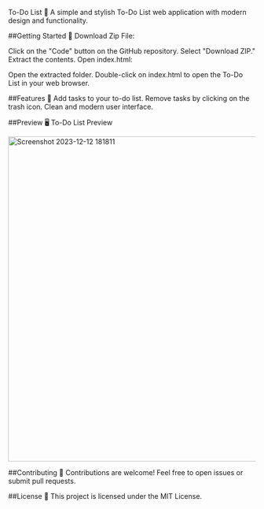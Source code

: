 To-Do List 📝
A simple and stylish To-Do List web application with modern design and functionality.

##Getting Started 🚀
Download Zip File:

Click on the "Code" button on the GitHub repository.
Select "Download ZIP."
Extract the contents.
Open index.html:

Open the extracted folder.
Double-click on index.html to open the To-Do List in your web browser.

##Features 🌟
Add tasks to your to-do list.
Remove tasks by clicking on the trash icon.
Clean and modern user interface.

##Preview 🖥️
To-Do List Preview

<img width="660" alt="Screenshot 2023-12-12 181811" src="https://github.com/elijahgummer/to-do-list/assets/96103526/579be22b-cbee-4413-881c-d42d8363f605">


##Contributing 🤝
Contributions are welcome! Feel free to open issues or submit pull requests.

##License 📄
This project is licensed under the MIT License.
